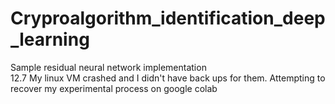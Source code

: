 # Cryproalgorithm_identification_deep_learning
Sample residual neural network implementation<br>
12.7 My linux VM crashed and I didn't have back ups for them. Attempting to recover my experimental process on google colab
